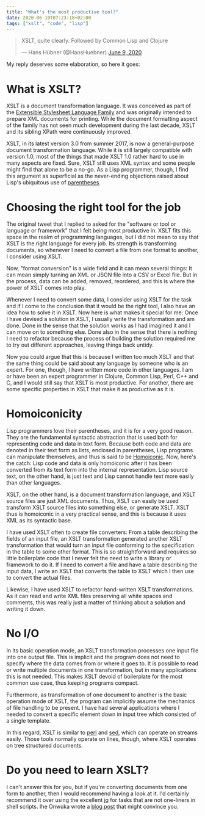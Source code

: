 ```yaml
---
title: "What's the most productive tool?"
date: 2020-06-10T07:23:18+02:00
tags: ["xslt", "code", "lisp"]
---
```


<blockquote class="twitter-tweet"><p lang="en" dir="ltr">XSLT, quite clearly. Followed by Common Lisp and Clojure</p>&mdash; Hans Hübner (@HansHuebner) <a href="https://twitter.com/HansHuebner/status/1270406784050757632?ref_src=twsrc%5Etfw">June 9, 2020</a></blockquote> <script async src="https://platform.twitter.com/widgets.js" charset="utf-8"></script>

My reply deserves some elaboration, so here it goes:

# What is XSLT?

XSLT is a document transformation language.  It was conceived as part
of the [Extensible Stylesheet Language
Family](https://www.w3.org/Style/XSL/) and was originally intended to
prepare XML documents for printing.  While the document formatting
aspect of the family has not seen much development during the last
decade, XSLT and its sibling XPath were continuously improved.

XSLT, in its latest version 3.0 from summer 2017, is now a
general-purpose document transformation language.  While it is still
largely compatible with version 1.0, most of the things that made XSLT
1.0 rather hard to use in many aspects are fixed.  Sure, XSLT still
uses XML syntax and some people might find that alone to be a no-go.
As a Lisp programmer, though, I find this argument as superficial as
the never-ending objections raised about Lisp's ubiquitous use of
[parentheses](https://xkcd.com/297/).

# Choosing the right tool for the job

The original tweet that I replied to asked for the "software or tool or
language or framework" that I felt being most productive in.  XSLT
fits this space in the realm of programming languages, but I did not
mean to say that XSLT is the right language for every job.  Its
strength is transforming documents, so whenever I need to convert a
file from one format to another, I consider using XSLT.

Now, "format conversion" is a wide field and it can mean several
things: It can mean simply turning an XML or JSON file into a CSV or
Excel file.  But in the process, data can be added, removed,
reordered, and this is where the power of XSLT comes into play.

Whenever I need to convert some data, I consider using XSLT for the
task and if I come to the conclusion that it would be the right tool,
I also have an idea how to solve it in XSLT.  Now here is what makes
it special for me:  Once I have devised a solution in XSLT, I usually
write the transformation and am done.  Done in the sense that the
solution works as I had imagined it and I can move on to something
else.  Done also in the sense that there is nothing I need to refactor
because the process of building the solution required me to try out
different approaches, leaving things back untidy.

Now you could argue that this is because I written too much XSLT and
that the same thing could be said about any language by someone who is
an expert.  For one, though, I have written more code in other
languages.  I am or have been an expert programmer in Clojure, Common
Lisp, Perl, C++ and C, and I would still say that XSLT is most
productive.  For another, there are some specific properties in XSLT
that make it as productive as it is.

# Homoiconicity

Lisp programmers love their parentheses, and it is for a very good
reason.  They are the fundamental syntactic abstraction that is used
both for representing code and data in text form.  Because both code
and data are denoted in their text form as lists, enclosed in
parentheses, Lisp programs can manipulate themselves, and thus is said
to be [Homoiconic](https://en.wikipedia.org/wiki/Homoiconicity).  Now,
here's the catch:  Lisp code and data is only homoiconic after it has
been converted from its text form into the internal representation.
Lisp source text, on the other hand, is just text and Lisp cannot
handle text more easily than other languages.

XSLT, on the other hand, is a document transformation language, and
XSLT source files are just XML documents.  Thus, XSLT can easily be
used transform XSLT source files into something else, or generate
XSLT.  XSLT thus is homoiconic in a very practical sense, and this is
because it uses XML as its syntactic base.

I have used XSLT often to create file converters: From a table
describing the fields of an input file, an XSLT transformation
generated another XSLT transformation that would turn an input file
conforming to the specification in the table to some other format.
This is so straightforward and requires so little boilerplate code
that I never felt the need to write a library or framework to do it.
If I need to convert a file and have a table describing the input
data, I write an XSLT that converts the table to XSLT which I then use
to convert the actual files.

Likewise, I have used XSLT to refactor hand-written XSLT
transformations.  As it can read and write XML files preserving all
white spaces and comments, this was really just a matter of thinking
about a solution and writing it down.

# No I/O

In its basic operation mode, an XSLT transformation processes one
input file into one output file.  This is implicit and the program
does not need to specify where the data comes from or where it goes
to.  It is possible to read or write multiple documents in one
transformation, but in many applications this is not needed.  This
makes XSLT devoid of boilerplate for the most common use case, thus
keeping programs compact.

Furthermore, as transformation of one document to another is the basic
operation mode of XSLT, the program can implicitly assume the
mechanics of file handling to be present.  I have had several
applications where I needed to convert a specific element down in
input tree which consisted of a single template.

In this regard, XSLT is similar to [perl](https://www.perl.org/) and
[sed](https://en.wikipedia.org/wiki/Sed), which can operate on streams
easily.  Those tools normally operate on lines, though, where XSLT
operates on tree structured documents.

# Do you need to learn XSLT?

I can't answer this for you, but if you're converting documents from
one form to another, then I would recommend having a look at it.  I'd
certainly recommend it over using the excellent
[jq](https://stedolan.github.io/jq/) for tasks that are not one-liners
in shell scripts.  Ihe Onwuka wrote a [blog
post](https://www.linkedin.com/pulse/why-good-software-engineer-should-love-xslt-ihe-onwuka/)
that might convince you.
